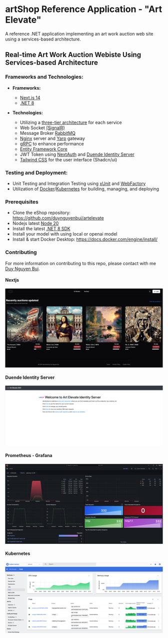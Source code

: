 # artShop Reference Application - "Art Elevate"
A reference .NET application implementing an art work auction web site using a services-based architecture.
## Real-time Art Work Auction Webiste Using Services-based Architecture


### Frameworks and Technologies:

- **Frameworks:**
  - [Next.js 14](https://nextjs.org/)
  - [.NET 8](https://dotnet.microsoft.com/)

- **Technologies:**
  - Utilizing a [three-tier architecture](https://www.ibm.com/topics/three-tier-architecture) for each service
  - Web Socket [(SignalR)](https://dotnet.microsoft.com/apps/aspnet/real-time)
  - Message Broker [RabbitMQ](https://www.rabbitmq.com/)
  - [Nginx](https://nginx.org/) server and [Yarp](https://github.com/microsoft/reverse-proxy) gateway
  - [gRPC](https://grpc.io/) to enhance performance
  - [Entity Framework Core](https://docs.microsoft.com/en-us/ef/core/)
  - JWT Token using [NextAuth](https://next-auth.js.org/) and [Duende Identity Server](https://duendesoftware.com/products/identityserver)
  - [Tailwind CSS](https://tailwindcss.com/) for the user interface (Shadcn/ui)

### Testing and Deployment:

- Unit Testing and Integration Testing using [xUnit](https://xunit.net/) and [WebFactory](https://learn.microsoft.com/en-us/aspnet/core/test/integration-tests?view=aspnetcore-7.0)
- Utilization of [Docker](https://www.docker.com/)/[Kubernetes](https://kubernetes.io/) for building, managing, and deploying

### Prerequisites

- Clone the eShop repository: https://github.com/duynguyenbui/artelevate
- Nodejs latest [Node 20](https://nodejs.org/en)
- Install the latest [.NET 8 SDK](https://github.com/dotnet/installer#installers-and-binaries)
- Install your model with using local or openai model
- Install & start Docker Desktop:  https://docs.docker.com/engine/install/

### Contributing

For more information on contributing to this repo, please contact with me [Duy Nguyen Bui](https://www.facebook.com/duynguyenn.bui).

#### Nextjs
  ![Website Nextjs](img/website-nextjs.png)

#### Duende Identity Server
  ![Duende Identity Server](img/duende-identity-server.png)

#### Prometheus - Grafana
  ![Prometheus - Grafana](img/prometheus-grafana.png)

#### Kubernetes
  ![Kubernetes](img/kubernetes.jpeg)

